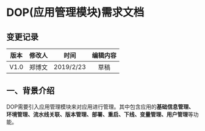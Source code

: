 # DOP(应用管理模块)需求文档
## 变更记录
|版本|修改人|时间|编辑内容|
|:--:|:---:|:--:|:---:|
|V1.0|郑博文|2019/2/23|草稿|

## 一、背景介绍
DOP需要引入应用管理模块来对应用进行管理。其中包含应用的**基础信息管理、环境管理、流水线关联、版本管理、部署、重启、下线、变量管理、用户管理**等功能。
